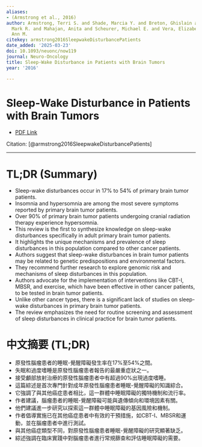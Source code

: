```yaml
---
aliases:
- (Armstrong et al., 2016)
author: Armstrong, Terri S. and Shade, Marcia Y. and Breton, Ghislain and Gilbert,
  Mark R. and Mahajan, Anita and Scheurer, Michael E. and Vera, Elizabeth and Berger,
  Ann M.
citekey: armstrong2016SleepwakeDisturbancePatients
date_added: '2025-03-23'
doi: 10.1093/neuonc/now119
journal: Neuro-Oncology
title: Sleep-Wake Disturbance in Patients with Brain Tumors
year: '2016'

---
```

# Sleep-Wake Disturbance in Patients with Brain Tumors
- [PDF Link](zotero://open-pdf/library/items/HM8I6Y9B)

Citation: [@armstrong2016SleepwakeDisturbancePatients]

***
# TL;DR (Summary)
- Sleep-wake disturbances occur in 17% to 54% of primary brain tumor patients.
- Insomnia and hypersomnia are among the most severe symptoms reported by primary brain tumor patients.
- Over 90% of primary brain tumor patients undergoing cranial radiation therapy experience hypersomnia.
- This review is the first to synthesize knowledge on sleep-wake disturbances specifically in adult primary brain tumor patients.
- It highlights the unique mechanisms and prevalence of sleep disturbances in this population compared to other cancer patients.
- Authors suggest that sleep-wake disturbances in brain tumor patients may be related to genetic predispositions and environmental factors.
- They recommend further research to explore genomic risk and mechanisms of sleep disturbances in this population.
- Authors advocate for the implementation of interventions like CBT-I, MBSR, and exercise, which have been effective in other cancer patients, to be tested in brain tumor patients.
- Unlike other cancer types, there is a significant lack of studies on sleep-wake disturbances in primary brain tumor patients.
- The review emphasizes the need for routine screening and assessment of sleep disturbances in clinical practice for brain tumor patients.

# 中文摘要 (TL;DR)
- 原發性腦瘤患者的睡眠-覺醒障礙發生率在17%至54%之間。
- 失眠和過度嗜睡是原發性腦瘤患者報告的最嚴重症狀之一。
- 接受顱部放射治療的原發性腦瘤患者中有超過90%出現過度嗜睡。
- 這篇綜述是首次專門針對成年原發性腦瘤患者睡眠-覺醒障礙的知識綜合。
- 它強調了與其他癌症患者相比，這一群體中睡眠障礙的獨特機制和流行率。
- 作者建議，腦瘤患者的睡眠-覺醒障礙可能與遺傳傾向和環境因素有關。
- 他們建議進一步研究以探索這一群體中睡眠障礙的基因風險和機制。
- 作者倡導實施已在其他癌症患者中有效的干預措施，如CBT-I、MBSR和運動，並在腦瘤患者中進行測試。
- 與其他癌症類型不同，對原發性腦瘤患者睡眠-覺醒障礙的研究顯著缺乏。
- 綜述強調在臨床實踐中對腦瘤患者進行常規篩查和評估睡眠障礙的需要。
